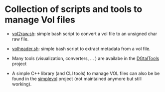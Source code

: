 # Collection of scripts and tools to manage Vol files


* [vol2raw.sh](https://github.com/dcoeurjo/VolGallery/blob/master/tools/vol2raw.sh):
  simple bash script to convert a vol file to an unsigned char raw file.

* [volheader.sh](https://github.com/dcoeurjo/VolGallery/blob/master/tools/volheader.sh):
  simple bash script to extract metadata from a vol file.


* Many tools (visualization, converters, ... ) are availabe in the
[DGtalTools](https://github.com/DGtal-team/DGtalTools) project

* A simple C++ library (and CLI tools) to manage VOL files can also be
  be found in the
  [simplevol](http://liris.cnrs.fr/~dcoeurjo/Code/SimpleVol/)
  project (not maintained anymore but still working). 
